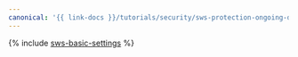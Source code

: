 ```yaml
---
canonical: '{{ link-docs }}/tutorials/security/sws-protection-ongoing-ddos'
---
```


{% include [sws-basic-settings](../../_tutorials/security/sws-basic-settings.md) %}